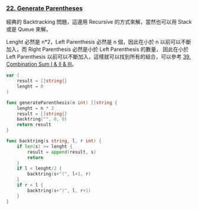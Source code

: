 ### [22. Generate Parentheses]

經典的 Backtracking 問題，這邊用 Recursive 的方式來解，當然也可以用 Stack 或是 Queue 來解。

Lenght 必然是 n*2，Left Parenthesis 必然是 n 個，因此在小於 n 以前可以不斷加入，而 Right Parenthesis 必然是小於 Left Parenthesis 的數量，
因此在小於 Left Parenthesis 以前可以不斷加入，這樣就可以找到所有的組合，可以參考 [39. Combination Sum I & II & III]。

```go
var (
	result = []string{}
	lenght = 0
)

func generateParenthesis(n int) []string {
	lenght = n * 2
	result = []string{}
	backtring("", 0, 0)
	return result
}

func backtring(s string, l, r int) {
	if len(s) >= lenght {
		result = append(result, s)
		return
	}
	if l < lenght/2 {
		backtring(s+"(", l+1, r)
	}
	if r < l {
		backtring(s+")", l, r+1)
	}
}
```

[22. Generate Parentheses]: https://leetcode.com/problems/generate-parentheses/
[39. Combination Sum I & II & III]: ./39.Combination_Sum_I_II_III.md